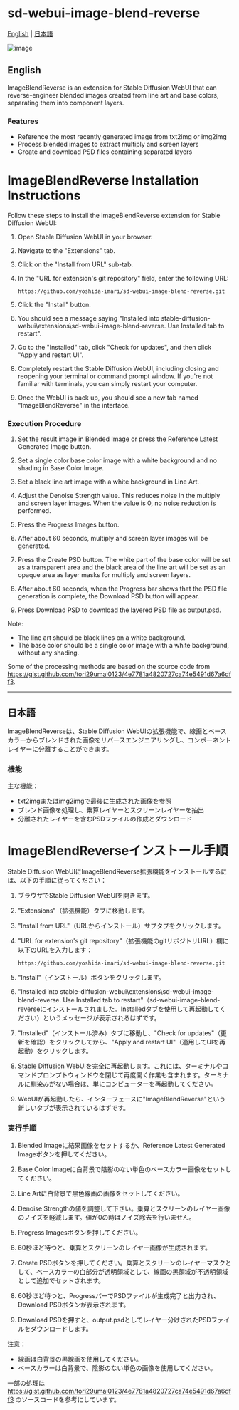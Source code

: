 # sd-webui-image-blend-reverse
[English](#english) | [日本語](#日本語)

![image](https://github.com/user-attachments/assets/1bbeb138-4941-4e7c-85c6-27d78ccdd5a8)

## English

ImageBlendReverse is an extension for Stable Diffusion WebUI that can reverse-engineer blended images created from line art and base colors, separating them into component layers.

### Features

* Reference the most recently generated image from txt2img or img2img
* Process blended images to extract multiply and screen layers
* Create and download PSD files containing separated layers

# ImageBlendReverse Installation Instructions

Follow these steps to install the ImageBlendReverse extension for Stable Diffusion WebUI:

1. Open Stable Diffusion WebUI in your browser.

2. Navigate to the "Extensions" tab.

3. Click on the "Install from URL" sub-tab.

4. In the "URL for extension's git repository" field, enter the following URL:
   ```
   https://github.com/yoshida-imari/sd-webui-image-blend-reverse.git
   ```
5. Click the "Install" button.

6. You should see a message saying "Installed into stable-diffusion-webui\extensions\sd-webui-image-blend-reverse. Use Installed tab to restart".

7. Go to the "Installed" tab, click "Check for updates", and then click "Apply and restart UI".

8. Completely restart the Stable Diffusion WebUI, including closing and reopening your terminal or command prompt window. If you're not familiar with terminals, you can simply restart your computer.

9. Once the WebUI is back up, you should see a new tab named "ImageBlendReverse" in the interface.

### Execution Procedure

1. Set the result image in Blended Image or press the Reference Latest Generated Image button.

2. Set a single color base color image with a white background and no shading in Base Color Image.

3. Set a black line art image with a white background in Line Art.

4. Adjust the Denoise Strength value. This reduces noise in the multiply and screen layer images. When the value is 0, no noise reduction is performed.

5. Press the Progress Images button.

6. After about 60 seconds, multiply and screen layer images will be generated.

7. Press the Create PSD button. The white part of the base color will be set as a transparent area and the black area of the line art will be set as an opaque area as layer masks for multiply and screen layers.

8. After about 60 seconds, when the Progress bar shows that the PSD file generation is complete, the Download PSD button will appear.

9. Press Download PSD to download the layered PSD file as output.psd.

Note:
- The line art should be black lines on a white background.
- The base color should be a single color image with a white background, without any shading.

Some of the processing methods are based on the source code from https://gist.github.com/tori29umai0123/4e7781a4820727ca74e5491d67a6dff3.

---

## 日本語

ImageBlendReverseは、Stable Diffusion WebUIの拡張機能で、線画とベースカラーからブレンドされた画像をリバースエンジニアリングし、コンポーネントレイヤーに分離することができます。

### 機能

主な機能：
* txt2imgまたはimg2imgで最後に生成された画像を参照
* ブレンド画像を処理し、乗算レイヤーとスクリーンレイヤーを抽出
* 分離されたレイヤーを含むPSDファイルの作成とダウンロード


# ImageBlendReverseインストール手順

Stable Diffusion WebUIにImageBlendReverse拡張機能をインストールするには、以下の手順に従ってください：

1. ブラウザでStable Diffusion WebUIを開きます。

2. "Extensions"（拡張機能）タブに移動します。

3. "Install from URL"（URLからインストール）サブタブをクリックします。

4. "URL for extension's git repository"（拡張機能のgitリポジトリURL）欄に以下のURLを入力します：
   ```
   https://github.com/yoshida-imari/sd-webui-image-blend-reverse.git
   ```
5. "Install"（インストール）ボタンをクリックします。

6. "Installed into stable-diffusion-webui\extensions\sd-webui-image-blend-reverse. Use Installed tab to restart"（sd-webui-image-blend-reverseにインストールされました。Installedタブを使用して再起動してください）というメッセージが表示されるはずです。

7. "Installed"（インストール済み）タブに移動し、"Check for updates"（更新を確認）をクリックしてから、"Apply and restart UI"（適用してUIを再起動）をクリックします。

8. Stable Diffusion WebUIを完全に再起動します。これには、ターミナルやコマンドプロンプトウィンドウを閉じて再度開く作業も含まれます。ターミナルに馴染みがない場合は、単にコンピューターを再起動してください。

9. WebUIが再起動したら、インターフェースに"ImageBlendReverse"という新しいタブが表示されているはずです。

### 実行手順

1. Blended Imageに結果画像をセットするか、Reference Latest Generated Imageボタンを押してください。

2. Base Color Imageに白背景で陰影のない単色のベースカラー画像をセットしてください。

3. Line Artに白背景で黒色線画の画像をセットしてください。

4. Denoise Strengthの値を調整して下さい。乗算とスクリーンのレイヤー画像のノイズを軽減します。値が0の時はノイズ除去を行いません。

5. Progress Imagesボタンを押してください。

6. 60秒ほど待つと、乗算とスクリーンのレイヤー画像が生成されます。

7. Create PSDボタンを押してください。乗算とスクリーンのレイヤーマスクとして、ベースカラーの白部分が透明領域として、線画の黒領域が不透明領域として追加でセットされます。

8. 60秒ほど待つと、ProgressバーでPSDファイルが生成完了と出力され、Download PSDボタンが表示されます。

9. Download PSDを押すと、output.psdとしてレイヤー分けされたPSDファイルをダウンロードします。

注意：
- 線画は白背景の黒線画を使用してください。
- ベースカラーは白背景で、陰影のない単色の画像を使用してください。

一部の処理は https://gist.github.com/tori29umai0123/4e7781a4820727ca74e5491d67a6dff3 のソースコードを参考にしています。

